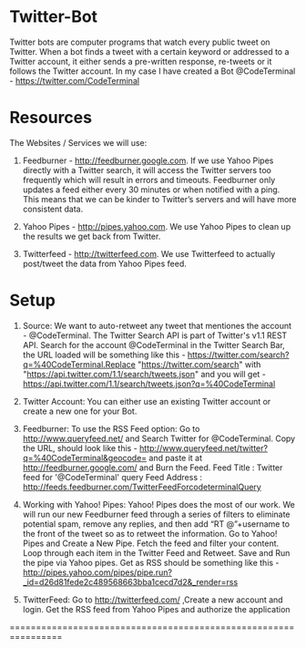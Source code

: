 Twitter-Bot
===========

Twitter bots are computer programs that watch every public tweet on Twitter. When a bot finds a tweet with a certain keyword or addressed to a Twitter account, it either sends a pre-written response, re-tweets or it follows the Twitter account.
In my case I have created a Bot @CodeTerminal - https://twitter.com/CodeTerminal

Resources 
=========
The Websites / Services we will use:

1. Feedburner - http://feedburner.google.com.  If we use Yahoo Pipes directly with a Twitter search, it will access the Twitter servers too frequently which will result in errors and timeouts.  Feedburner only updates a feed either every 30 minutes or when notified with a ping. This means that we can be kinder to Twitter’s servers and will have more consistent data.  

2. Yahoo Pipes - http://pipes.yahoo.com.   We use Yahoo Pipes to clean up the results we get back from Twitter.

3. Twitterfeed - http://twitterfeed.com.  We use Twitterfeed to actually post/tweet the data from Yahoo Pipes feed.

Setup 
=========
1. Source:
We want to auto-retweet any tweet that mentiones the account - @CodeTerminal. The Twitter Search API is part of Twitter's v1.1 REST API. Search for the account @CodeTerminal in the Twitter Search Bar, the URL loaded will be something like this - https://twitter.com/search?q=%40CodeTerminal.Replace "https://twitter.com/search" with "https://api.twitter.com/1.1/search/tweets.json" and you will get -           https://api.twitter.com/1.1/search/tweets.json?q=%40CodeTerminal

2. Twitter Account:
You can either use an existing Twitter account or create a new one for your Bot.

3. Feedburner:
To use the RSS Feed option: 
Go to http://www.queryfeed.net/ and Search Twitter for @CodeTerminal. 
Copy the URL, should look like this - http://www.queryfeed.net/twitter?q=%40CodeTerminal&geocode= and paste it at http://feedburner.google.com/ and Burn the Feed.
Feed Title : Twitter feed for '@CodeTerminal' query
Feed Address : http://feeds.feedburner.com/TwitterFeedForcodeterminalQuery

4. Working with Yahoo! Pipes:
Yahoo! Pipes does the most of our work. We will run our new Feedburner feed through a series of filters to eliminate potential spam, remove any replies, and then add “RT @”+username to the front of the tweet so as to retweet the information.
Go to Yahoo! Pipes and Create a New Pipe.
Fetch the feed and filter your content.
Loop through each item in the Twitter Feed and Retweet.
Save and Run the pipe via Yahoo pipes.
Get as RSS should be something like this - http://pipes.yahoo.com/pipes/pipe.run?_id=d26d81fede2c489568663bba1cecd7d2&_render=rss

5. TwitterFeed:
Go to http://twitterfeed.com/ ,Create a new account and login.
Get the RSS feed from Yahoo Pipes and authorize the application

================================================================
